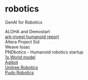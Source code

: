# robotics
GenAI for Robotics

ALOHA and Demostart  
[ark-invest humanoid report](https://www.ark-invest.com/articles/analyst-research/how-ark-is-thinking-about-humanoid-robotics)  
Altera Project Sid  
Weave Issac  
PNDbotics - Humanoid robotics startup   
[1x World model](https://www.1x.tech/discover/1x-world-model)  
[Agibot](https://www.agibot.com/)  
[Unitree Robotics](https://www.unitree.com/)  
[Pudo Robotics](https://www.pudurobotics.com/news/917)
